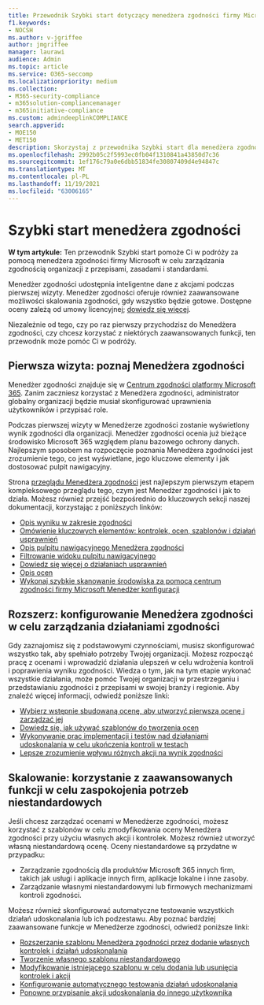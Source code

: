 ```yaml
---
title: Przewodnik Szybki start dotyczący menedżera zgodności firmy Microsoft
f1.keywords:
- NOCSH
ms.author: v-jgriffee
author: jmgriffee
manager: laurawi
audience: Admin
ms.topic: article
ms.service: O365-seccomp
ms.localizationpriority: medium
ms.collection:
- M365-security-compliance
- m365solution-compliancemanager
- m365initiative-compliance
ms.custom: admindeeplinkCOMPLIANCE
search.appverid:
- MOE150
- MET150
description: Skorzystaj z przewodnika Szybki start dla menedżera zgodności, aby ułatwić Ci rozpoczęcie zrozumienia, konfiguracji i korzystania z Menedżera zgodności.
ms.openlocfilehash: 2992b05c2f5993ec0fb04f1310841a43850d7c36
ms.sourcegitcommit: 1ef176c79a0e6dbb51834fe30807409d4e94847c
ms.translationtype: MT
ms.contentlocale: pl-PL
ms.lasthandoff: 11/19/2021
ms.locfileid: "63006165"
---
```

# <a name="compliance-manager-quickstart"></a>Szybki start menedżera zgodności

**W tym artykule:** Ten przewodnik Szybki start pomoże Ci w podróży za pomocą menedżera zgodności firmy Microsoft w celu zarządzania zgodnością organizacji z przepisami, zasadami i standardami.

Menedżer zgodności udostępnia inteligentne dane z akcjami podczas pierwszej wizyty. Menedżer zgodności oferuje również zaawansowane możliwości skalowania zgodności, gdy wszystko będzie gotowe. Dostępne oceny zależą od umowy licencyjnej; [dowiedz się więcej](/office365/servicedescriptions/microsoft-365-service-descriptions/microsoft-365-tenantlevel-services-licensing-guidance/microsoft-365-security-compliance-licensing-guidance).

Niezależnie od tego, czy po raz pierwszy przychodzisz do Menedżera zgodności, czy chcesz korzystać z niektórych zaawansowanych funkcji, ten przewodnik może pomóc Ci w podróży.

## <a name="first-visit-get-to-know-compliance-manager"></a>Pierwsza wizyta: poznaj Menedżera zgodności

Menedżer zgodności znajduje się w <a href="https://go.microsoft.com/fwlink/p/?linkid=2077149" target="_blank">Centrum zgodności platformy Microsoft 365</a>. Zanim zaczniesz korzystać z Menedżera zgodności, administrator [](compliance-manager-setup.md#set-user-permissions-and-assign-roles) globalny organizacji będzie musiał skonfigurować uprawnienia użytkowników i przypisać role.

Podczas pierwszej wizyty w Menedżerze zgodności zostanie wyświetlony wynik zgodności dla organizacji. Menedżer zgodności ocenia już bieżące środowisko Microsoft 365 względem planu bazowego ochrony danych. Najlepszym sposobem na rozpoczęcie poznania Menedżera zgodności jest zrozumienie tego, co jest wyświetlane, jego kluczowe elementy i jak dostosować pulpit nawigacyjny.

Strona [przeglądu Menedżera zgodności](compliance-manager.md) jest najlepszym pierwszym etapem kompleksowego przeglądu tego, czym jest Menedżer zgodności i jak to działa. Możesz również przejść bezpośrednio do kluczowych sekcji naszej dokumentacji, korzystając z poniższych linków:

- [Opis wyniku w zakresie zgodności](compliance-manager.md#understanding-your-compliance-score)
- [Omówienie kluczowych elementów: kontrolek, ocen, szablonów i działań usprawnień](compliance-manager.md#key-elements-controls-assessments-templates-improvement-actions)
- [Opis pulpitu nawigacyjnego Menedżera zgodności](compliance-manager-setup.md#understand-the-compliance-manager-dashboard)
- [Filtrowanie widoku pulpitu nawigacyjnego](compliance-manager-setup.md#filtering-your-dashboard-view)
- [Dowiedz się więcej o działaniach usprawnień](compliance-manager-setup.md#improvement-actions-page)
- [Opis ocen](compliance-manager.md#assessments)
- [Wykonaj szybkie skanowanie środowiska za pomocą centrum zgodności firmy Microsoft Menedżer konfiguracji](compliance-manager-mcca.md)

## <a name="ramping-up-configure-compliance-manager-to-manage-your-compliance-activities"></a>Rozszerz: konfigurowanie Menedżera zgodności w celu zarządzania działaniami zgodności

Gdy zaznajomisz się z podstawowymi czynnościami, musisz skonfigurować wszystko tak, aby spełniało potrzeby Twojej organizacji. Możesz rozpocząć pracę z ocenami i wprowadzić działania ulepszeń w celu wdrożenia kontroli i poprawienia wyniku zgodności. Wiedza o tym, jak na tym etapie wykonać wszystkie działania, może pomóc Twojej organizacji w przestrzeganiu i przedstawianiu zgodności z przepisami w swojej branży i regionie. Aby znaleźć więcej informacji, odwiedź poniższe linki:

- [Wybierz wstępnie sbudowaną ocenę, aby utworzyć pierwszą ocenę i zarządzać jej](compliance-manager-assessments.md)
- [Dowiedz się, jak używać szablonów do tworzenia ocen](compliance-manager-templates.md)
- [Wykonywanie prac implementacji i testów nad działaniami udoskonalania w celu ukończenia kontroli w testach](compliance-manager-improvement-actions.md)
- [Lepsze zrozumienie wpływu różnych akcji na wynik zgodności](compliance-score-calculation.md)

## <a name="scaling-up-use-advanced-functionality-to-meet-your-custom-needs"></a>Skalowanie: korzystanie z zaawansowanych funkcji w celu zaspokojenia potrzeb niestandardowych

Jeśli chcesz zarządzać ocenami w Menedżerze zgodności, możesz korzystać z szablonów w celu zmodyfikowania oceny Menedżera zgodności przy użyciu własnych akcji i kontrolek. Możesz również utworzyć własną niestandardową ocenę. Oceny niestandardowe są przydatne w przypadku:

- Zarządzanie zgodnością dla produktów Microsoft 365 innych firm, takich jak usługi i aplikacje innych firm, aplikacje lokalne i inne zasoby.
- Zarządzanie własnymi niestandardowymi lub firmowych mechanizmami kontroli zgodności.

Możesz również skonfigurować automatyczne testowanie wszystkich działań udoskonalania lub ich podzestawu. Aby poznać bardziej zaawansowane funkcje w Menedżerze zgodności, odwiedź poniższe linki:

- [Rozszerzanie szablonu Menedżera zgodności przez dodanie własnych kontrolek i działań udoskonalania](compliance-manager-templates-extend.md)
- [Tworzenie własnego szablonu niestandardowego](compliance-manager-templates-create.md)
- [Modyfikowanie istniejącego szablonu w celu dodania lub usunięcia kontrolek i akcji](compliance-manager-templates-modify.md)
- [Konfigurowanie automatycznego testowania działań udoskonalania](compliance-manager-setup.md#set-up-automated-testing)
- [Ponowne przypisanie akcji udoskonalania do innego użytkownika](compliance-manager-setup.md#reassign-improvement-actions-to-another-user)